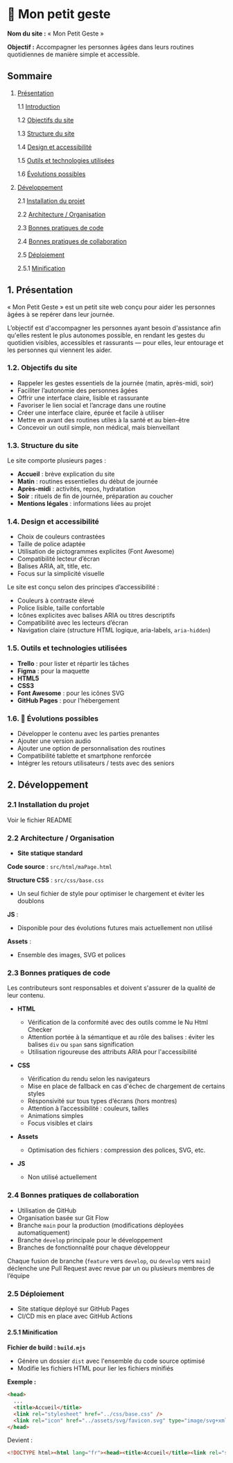 # 🦳 Mon petit geste

**Nom du site :** « Mon Petit Geste »

**Objectif :** Accompagner les personnes âgées dans leurs routines quotidiennes de manière simple et accessible.

## Sommaire

1. [Présentation](#1-présentation)

   1.1 [Introduction](#1-présentation)

   1.2 [Objectifs du site](#12-objectifs-du-site)

   1.3 [Structure du site](#13-structure-du-site)

   1.4 [Design et accessibilité](#14-design-et-accessibilité)

   1.5 [Outils et technologies utilisées](#15-outils-et-technologies-utilisées)

   1.6 [Évolutions possibles](#16-évolutions-possibles)

2. [Développement](#2-développement)

   2.1 [Installation du projet](#21-installation-du-projet)

   2.2 [Architecture / Organisation](#22-architecture--organisation)

   2.3 [Bonnes pratiques de code](#23-bonnes-pratiques-de-code)

   2.4 [Bonnes pratiques de collaboration](#24-bonnes-pratiques-de-collaboration)

   2.5 [Déploiement](#25-déploiement)

      2.5.1 [Minification](#251-minification)

## 1. Présentation

« Mon Petit Geste » est un petit site web conçu pour aider les personnes âgées à se repérer dans leur journée.

L’objectif est d'accompagner les personnes ayant besoin d'assistance afin qu'elles restent le plus autonomes possible, en rendant les gestes du quotidien visibles, accessibles et rassurants — pour elles, leur entourage et les personnes qui viennent les aider.

### 1.2. Objectifs du site

* Rappeler les gestes essentiels de la journée (matin, après-midi, soir)
* Faciliter l’autonomie des personnes âgées
* Offrir une interface claire, lisible et rassurante
* Favoriser le lien social et l’ancrage dans une routine
* Créer une interface claire, épurée et facile à utiliser
* Mettre en avant des routines utiles à la santé et au bien-être
* Concevoir un outil simple, non médical, mais bienveillant

### 1.3. Structure du site

Le site comporte plusieurs pages :

* **Accueil** : brève explication du site
* **Matin** : routines essentielles du début de journée
* **Après-midi** : activités, repos, hydratation
* **Soir** : rituels de fin de journée, préparation au coucher
* **Mentions légales** : informations liées au projet

### 1.4. Design et accessibilité

* Choix de couleurs contrastées
* Taille de police adaptée
* Utilisation de pictogrammes explicites (Font Awesome)
* Compatibilité lecteur d’écran
* Balises ARIA, alt, title, etc.
* Focus sur la simplicité visuelle

Le site est conçu selon des principes d’accessibilité :

* Couleurs à contraste élevé
* Police lisible, taille confortable
* Icônes explicites avec balises ARIA ou titres descriptifs
* Compatibilité avec les lecteurs d’écran
* Navigation claire (structure HTML logique, aria-labels, `aria-hidden`)

### 1.5. Outils et technologies utilisées

* **Trello** : pour lister et répartir les tâches
* **Figma** : pour la maquette
* **HTML5**
* **CSS3**
* **Font Awesome** : pour les icônes SVG
* **GitHub Pages** : pour l'hébergement

### 1.6. 📝 Évolutions possibles

* Développer le contenu avec les parties prenantes
* Ajouter une version audio
* Ajouter une option de personnalisation des routines
* Compatibilité tablette et smartphone renforcée
* Intégrer les retours utilisateurs / tests avec des seniors

## 2. Développement

### 2.1 Installation du projet

Voir le fichier README

### 2.2 Architecture / Organisation

* **Site statique standard**

**Code source** : `src/html/maPage.html`

**Structure CSS** : `src/css/base.css`

* Un seul fichier de style pour optimiser le chargement et éviter les doublons

**JS** :

* Disponible pour des évolutions futures mais actuellement non utilisé

**Assets** :

* Ensemble des images, SVG et polices

### 2.3 Bonnes pratiques de code

Les contributeurs sont responsables et doivent s'assurer de la qualité de leur contenu.

* **HTML**

  * Vérification de la conformité avec des outils comme le Nu Html Checker
  * Attention portée à la sémantique et au rôle des balises : éviter les balises `div` ou `span` sans signification
  * Utilisation rigoureuse des attributs ARIA pour l'accessibilité

* **CSS**

  * Vérification du rendu selon les navigateurs
  * Mise en place de fallback en cas d'échec de chargement de certains styles
  * Résponsivité sur tous types d’écrans (hors montres)
  * Attention à l’accessibilité : couleurs, tailles
  * Animations simples
  * Focus visibles et clairs

* **Assets**

  * Optimisation des fichiers : compression des polices, SVG, etc.

* **JS**

  * Non utilisé actuellement

### 2.4 Bonnes pratiques de collaboration

* Utilisation de GitHub
* Organisation basée sur Git Flow
* Branche `main` pour la production (modifications déployées automatiquement)
* Branche `develop` principale pour le développement
* Branches de fonctionnalité pour chaque développeur

Chaque fusion de branche (`feature` vers `develop`, ou `develop` vers `main`) déclenche une Pull Request avec revue par un ou plusieurs membres de l’équipe

### 2.5 Déploiement

* Site statique déployé sur GitHub Pages
* CI/CD mis en place avec GitHub Actions

#### 2.5.1 Minification

**Fichier de build : `build.mjs`**

* Génère un dossier `dist` avec l'ensemble du code source optimisé
* Modifie les fichiers HTML pour lier les fichiers minifiés

**Exemple :**

```html
<head>
  ...
  <title>Accueil</title>
  <link rel="stylesheet" href="../css/base.css" />
  <link rel="icon" href="../assets/svg/favicon.svg" type="image/svg+xml" />
</head>
```

Devient :

```html
<!DOCTYPE html><html lang="fr"><head><title>Accueil</title><link rel="stylesheet" href="./css/base.min.css"><link rel="icon" href="./assets/svg/favicon.svg" type="image/svg+xml"></head>
```
